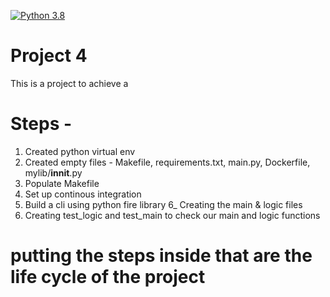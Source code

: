 [![Python 3.8](https://github.com/aadi1405/IDS706_Project4_AJ/actions/workflows/main.yml/badge.svg)](https://github.com/aadi1405/IDS706_Project4_AJ/actions/workflows/main.yml)

# Project 4
This is a project to achieve a 

# Steps -  

1) Created python virtual env
2) Created empty files - Makefile, requirements.txt, main.py, Dockerfile, mylib/__innit__.py
3) Populate Makefile 
4) Set up continous integration
5) Build a cli using python fire library
6_ Creating the main & logic files
6) Creating test_logic and test_main to check our main and logic functions

# putting the steps inside that are the life cycle of the project


